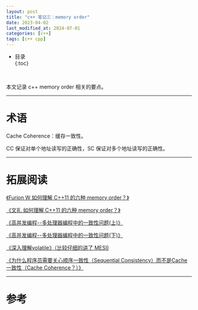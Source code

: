 ```yaml
---
layout: post
title: "c++ 笔记三：memory order"
date: 2023-04-02
last_modified_at: 2024-07-01
categories: [c++]
tags: [c++ cpp]
---
```


* 目录  
{:toc}
<br/>

本文记录 c++ memory order 相关的要点。  

---

# 术语

Cache Coherence：缓存一致性。    

CC 保证对单个地址读写的正确性，SC 保证对多个地址读写的正确性。    

---

# 拓展阅读

[《Furion W 如何理解 C++11 的六种 memory order？》](https://www.zhihu.com/question/24301047/answer/83422523)       

[《文礼 如何理解 C++11 的六种 memory order？》](https://www.zhihu.com/question/24301047/answer/1193956492)     

[《高并发编程--多处理器编程中的一致性问题(上)》](https://zhuanlan.zhihu.com/p/48157076)     

[《高并发编程--多处理器编程中的一致性问题(下)》](https://zhuanlan.zhihu.com/p/48161056)   

[《深入理解volatile》（比较仔细的讲了 MESI) ](https://zhuanlan.zhihu.com/p/397640787)      

[《为什么程序员需要关心顺序一致性（Sequential Consistency）而不是Cache一致性（Cache Coherence？）》](https://www.parallellabs.com/2010/03/06/why-should-programmer-care-about-sequential-consistency-rather-than-cache-coherence/)

---

# 参考